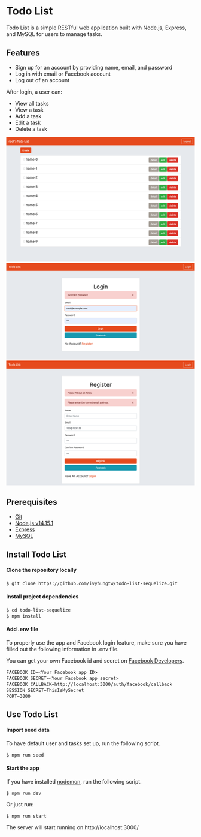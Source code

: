 # Todo List

Todo List is a simple RESTful web application built with Node.js, Express, and MySQL for users to manage tasks.

## Features

- Sign up for an account by providing name, email, and password
- Log in with email or Facebook account
- Log out of an account

After login, a user can:

- View all tasks
- View a task
- Add a task
- Edit a task
- Delete a task

![Home page](/public/photos/index.png)
![Login page](/public/photos/login.png)
![Register page](/public/photos/register.png)

## Prerequisites

- [Git](https://git-scm.com/downloads)
- [Node.js v14.15.1](https://nodejs.org/en/)
- [Express](https://expressjs.com/)
- [MySQL](https://dev.mysql.com/)

## Install Todo List

#### Clone the repository locally

```
$ git clone https://github.com/ivyhungtw/todo-list-sequelize.git
```

#### Install project dependencies

```
$ cd todo-list-sequelize
$ npm install
```

#### Add .env file

To properly use the app and Facebook login feature, make sure you have filled out the following information in .env file.

You can get your own Facebook id and secret on [Facebook Developers](https://developers.facebook.com/).

```
FACEBOOK_ID=<Your Facebook app ID>
FACEBOOK_SECRET=<Your Facebook app secret>
FACEBOOK_CALLBACK=http://localhost:3000/auth/facebook/callback
SESSION_SECRET=ThisIsMySecret
PORT=3000
```

## Use Todo List

#### Import seed data

To have default user and tasks set up, run the following script.

```
$ npm run seed
```

#### Start the app

If you have installed [nodemon](https://www.npmjs.com/package/nodemon), run the following script.

```
$ npm run dev
```

Or just run:

```
$ npm run start
```

The server will start running on http://localhost:3000/
